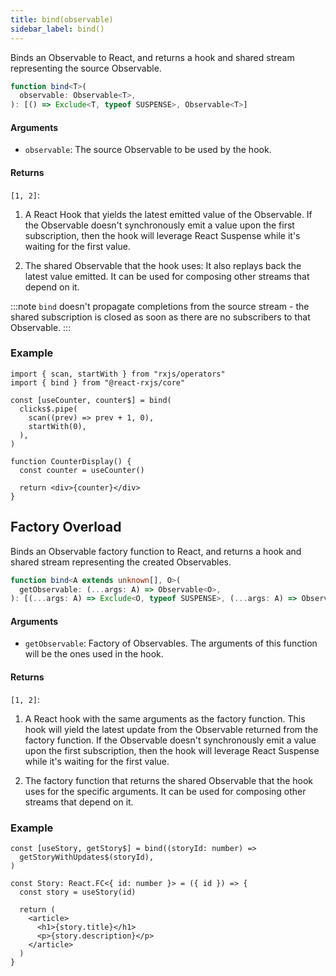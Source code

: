 ```yaml
---
title: bind(observable)
sidebar_label: bind()
---
```


Binds an Observable to React, and returns a hook and shared stream representing the source Observable.

```ts
function bind<T>(
  observable: Observable<T>,
): [() => Exclude<T, typeof SUSPENSE>, Observable<T>]
```

#### Arguments

- `observable`: The source Observable to be used by the hook.

#### Returns

`[1, 2]`:

1. A React Hook that yields the latest emitted value of the Observable. If the
   Observable doesn't synchronously emit a value upon the first subscription, then
   the hook will leverage React Suspense while it's waiting for the first value.

2. The shared Observable that the hook uses: It also replays back the latest
   value emitted. It can be used for composing other streams that depend on it.

:::note
`bind` doesn't propagate completions from the source stream - the shared
subscription is closed as soon as there are no subscribers to that Observable.
:::

### Example

```tsx
import { scan, startWith } from "rxjs/operators"
import { bind } from "@react-rxjs/core"

const [useCounter, counter$] = bind(
  clicks$.pipe(
    scan((prev) => prev + 1, 0),
    startWith(0),
  ),
)

function CounterDisplay() {
  const counter = useCounter()

  return <div>{counter}</div>
}
```

## Factory Overload

Binds an Observable factory function to React, and returns a hook and shared stream representing the created Observables.

```ts
function bind<A extends unknown[], O>(
  getObservable: (...args: A) => Observable<O>,
): [(...args: A) => Exclude<O, typeof SUSPENSE>, (...args: A) => Observable<O>]
```

#### Arguments

- `getObservable`: Factory of Observables. The arguments of this function
  will be the ones used in the hook.

#### Returns

`[1, 2]`:

1. A React hook with the same arguments as the factory function. This hook
   will yield the latest update from the Observable returned from the factory function.
   If the Observable doesn't synchronously emit a value upon the first subscription, then
   the hook will leverage React Suspense while it's waiting for the first value.

2. The factory function that returns the shared Observable that the hook uses
   for the specific arguments. It can be used for composing other streams that depend on it.

### Example

```tsx
const [useStory, getStory$] = bind((storyId: number) =>
  getStoryWithUpdates$(storyId),
)

const Story: React.FC<{ id: number }> = ({ id }) => {
  const story = useStory(id)

  return (
    <article>
      <h1>{story.title}</h1>
      <p>{story.description}</p>
    </article>
  )
}
```
